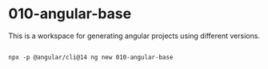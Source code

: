 # 010-angular-base

This is a workspace for generating angular projects using different versions.

```

npx -p @angular/cli@14 ng new 010-angular-base

```

